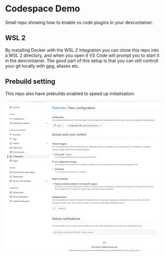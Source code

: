 # Codespace Demo

Small repo showing how to enable vs code plugins in your devcontainer.

## WSL 2

By installing Docker with the WSL 2 integration you can clone this repo into a WSL 2 directory, and when you open it VS Code will prompt you to start it in the devcontainer. The good part of this setup is that you can still controll your git locally with gpg, aliases etc.

## Prebuild setting

This repo also have prebuilds enabled to speed up initialisation:

![Prebuild setting](./images/codespace-prebuild.jpg)
